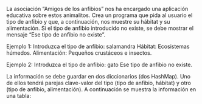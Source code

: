 La asociación “Amigos de los anfibios” nos ha encargado una aplicación educativa sobre estos animalitos.
Crea un programa que pida al usuario el tipo de anfibio y que, a continuación, nos muestre su hábitat y su
alimentación. Si el tipo de anfibio introducido no existe, se debe mostrar el mensaje “Ese tipo de anfibio
no existe”.

Ejemplo 1:
Introduzca el tipo de anfibio: salamandra
Hábitat: Ecosistemas húmedos.
Alimentación: Pequeños crustáceos e insectos.

Ejemplo 2:
Introduzca el tipo de anfibio: gato
Ese tipo de anfibio no existe.

La información se debe guardar en dos diccionarios (dos HashMap). Uno de ellos tendrá parejas clave-valor
del tipo (tipo de anfibio, hábitat) y otro (tipo de anfibio, alimentación). A continuación se muestra la
información en una tabla: